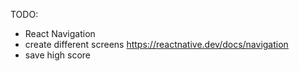 TODO: 
* React Navigation
* create different screens https://reactnative.dev/docs/navigation
* save high score 